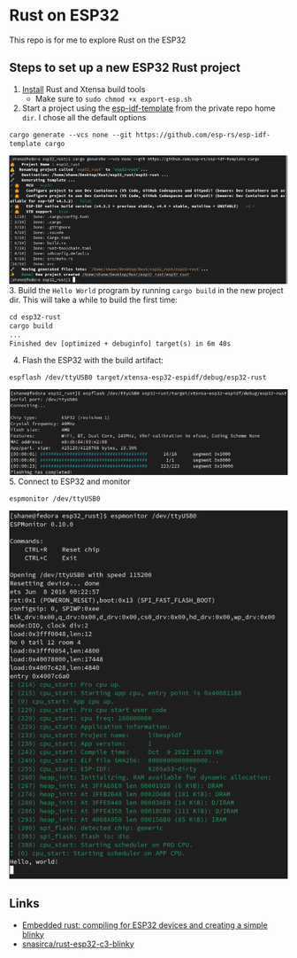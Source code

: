 # Rust on ESP32
This repo is for me to explore Rust on the ESP32

## Steps to set up a new ESP32 Rust project
1. [Install](https://github.com/esp-rs/rust-build) Rust and Xtensa build tools
    - Make sure to `sudo chmod +x export-esp.sh`
2. Start a project using the [esp-idf-template](https://github.com/esp-rs/esp-idf-template) from the private repo home `dir`. I chose all the default options
```
cargo generate --vcs none --git https://github.com/esp-rs/esp-idf-template cargo
```
![esp-idf-template](/images/esp-idf-template.png)
3. Build the `Hello World` program by running `cargo build` in the new project dir. This will take a while to build the first time:
```
cd esp32-rust
cargo build
...
Finished dev [optimized + debuginfo] target(s) in 6m 40s
```
4. Flash the ESP32 with the build artifact:
```
espflash /dev/ttyUSB0 target/xtensa-esp32-espidf/debug/esp32-rust
```
![flash_esp32](/images/flash_esp32.png)
5. Connect to ESP32 and monitor
```
espmonitor /dev/ttyUSB0
```
![espmonitor](/images/espmonitor.png)

## Links
- [Embedded rust: compiling for ESP32 devices and creating a simple blinky](https://www.youtube.com/watch?v=Sm413MNQE_A)
- [snasirca/rust-esp32-c3-blinky](https://github.com/snasirca/rust-esp32-c3-blinky)